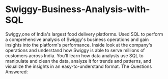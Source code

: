 # Swiggy-Business-Analysis-with-SQL
Swiggy,one of India's largest food delivery platforms.
Used SQL to perform a comprehensive analysis of Swiggy's business operations and gain insights into the platform's performance.
Inside look at the company's operations and understand how Swiggy is able to serve millions of customers across India.
You'll learn how data analysts use SQL to manipulate and clean the data, analyze it for trends and patterns, and visualize the insights in an easy-to-understand format.
The Questions Answered:



